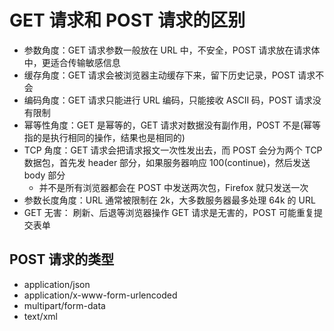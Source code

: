 # GET 请求和 POST 请求的区别  

- 参数角度：GET 请求参数一般放在 URL 中，不安全，POST 请求放在请求体中，更适合传输敏感信息  
- 缓存角度：GET 请求会被浏览器主动缓存下来，留下历史记录，POST 请求不会  
- 编码角度：GET 请求只能进行 URL 编码，只能接收 ASCII 码，POST 请求没有限制  
- 幂等性角度：GET 是幂等的，GET 请求对数据没有副作用，POST 不是(幂等指的是执行相同的操作，结果也是相同的)  
- TCP 角度：GET 请求会把请求报文一次性发出去，而 POST 会分为两个 TCP 数据包，首先发 header 部分，如果服务器响应 100(continue)，然后发送 body 部分
  - 并不是所有浏览器都会在 POST 中发送两次包，Firefox 就只发送一次  
- 参数长度角度：URL 通常被限制在 2k，大多数服务器最多处理 64k 的 URL  
- GET 无害： 刷新、后退等浏览器操作 GET 请求是无害的，POST 可能重复提交表单  

## POST 请求的类型  
- application/json  
- application/x-www-form-urlencoded  
- multipart/form-data  
- text/xml  
